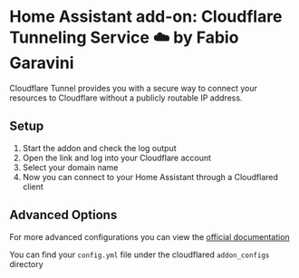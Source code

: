 # Home Assistant add-on: Cloudflare Tunneling Service ☁️ by Fabio Garavini

Cloudflare Tunnel provides you with a secure way to connect your resources to Cloudflare without a publicly routable IP address.

## Setup

1. Start the addon and check the log output
1. Open the link and log into your Cloudflare account
1. Select your domain name
1. Now you can connect to your Home Assistant through a Cloudflared client

## Advanced Options

For more advanced configurations you can view the [official documentation](https://developers.cloudflare.com/cloudflare-one/connections/connect-networks/configure-tunnels/local-management/configuration-file)

You can find your `config.yml` file under the cloudflared `addon_configs` directory
